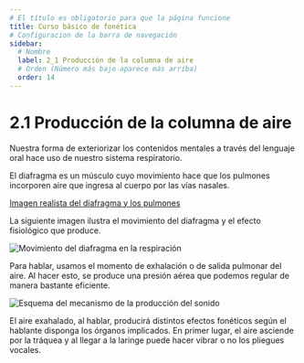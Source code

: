 ```yaml
---
# El título es obligatorio para que la página funcione
title: Curso básico de fonética
# Configuracion de la barra de navegación
sidebar:
  # Nombre
  label: 2_1 Producción de la columna de aire
  # Orden (Número más bajo aparece más arriba)
  order: 14
---
```

# 2.1 Producción de la columna de aire

Nuestra forma de exteriorizar los contenidos mentales a través del lenguaje oral hace uso de nuestro sistema respiratorio.

El diafragma es un músculo cuyo movimiento hace que los pulmones incorporen aire que ingresa al cuerpo por las vías nasales.

[Imagen realista del diafragma y los pulmones](https://commons.wikimedia.org/wiki/File:3D_Medical_Animation_Diaphragm_Structure.jpg)

La siguiente imagen ilustra el movimiento del diafragma y el efecto fisiológico que produce.

![Movimiento del diafragma en la respiración](https://upload.wikimedia.org/wikipedia/commons/thumb/9/9c/Diaphragmatic_breathing.gif/220px-Diaphragmatic_breathing.gif)

Para hablar, usamos el momento de exhalación o de salida pulmonar del aire. Al hacer esto, se produce una presión aérea que podemos regular de manera bastante eficiente.

![Esquema del mecanismo de la producción del sonido](/imagenes/esquema_diafragma_01.png)

El aire exahalado, al hablar, producirá distintos efectos fonéticos según el hablante disponga los órganos implicados. En primer lugar, el aire asciende por la tráquea y al llegar a la laringe puede hacer vibrar o no los pliegues vocales.
